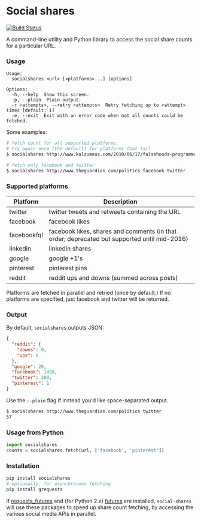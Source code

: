 # Social shares

[![Build Status](https://travis-ci.org/debrouwere/social-shares.svg?branch=master)](https://travis-ci.org/debrouwere/social-shares)

A command-line utility and Python library to access the social share counts for a particular URL.

### Usage

```
Usage:
  socialshares <url> [<platforms>...] [options]

Options:
  -h, --help  Show this screen.
  -p, --plain  Plain output.
  -r <attempts>, --retry <attempts>  Retry fetching up to <attempt> times [default: 1]
  -e, --exit  Exit with an error code when not all counts could be fetched.
```

Some examples:

```sh
# fetch count for all supported platforms, 
# try again once (the default) for platforms that fail
$ socialshares http://www.kalzumeus.com/2010/06/17/falsehoods-programmers-believe-about-names/

# fetch only facebook and twitter
$ socialshares http://www.theguardian.com/politics facebook twitter     --retry 2
```

### Supported platforms

Platform    | Description
----------- | -----------
twitter     | twitter tweets and retweets containing the URL
facebook    | facebook likes
facebookfql | facebook likes, shares and comments (in that order; deprecated but supported until mid-2016)
linkedin    | linkedin shares
google      | google +1's
pinterest   | pinterest pins
reddit      | reddit ups and downs (summed across posts)

Platforms are fetched in parallel and retried (once by default.)
If no platforms are specified, just facebook and twitter will be returned.

### Output

By default, `socialshares` outputs JSON:

```json
{
  "reddit": {
    "downs": 0, 
    "ups": 6
  }, 
  "google": 20, 
  "facebook": 1498, 
  "twitter": 300, 
  "pinterest": 1
}
```

Use the `--plain` flag if instead you'd like space-separated output.

```sh
$ socialshares http://www.theguardian.com/politics twitter
57
```

### Usage from Python

```python
import socialshares
counts = socialshares.fetch(url, ['facebook', 'pinterest'])
```

### Installation

```sh
pip install socialshares
# optionally, for asynchronous fetching
pip install grequests
```

If [requests_futures][requests_futures] and (for Python 2.x) [futures][futures]
are installed, `social-shares` will use these packages to speed up share count 
fetching, by accessing the various social media APIs in parallel.

[requests_futures]: https://github.com/ross/requests-futures
[futures]: https://code.google.com/p/pythonfutures/

